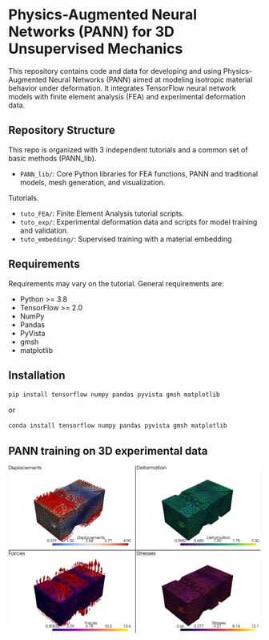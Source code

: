 # Physics-Augmented Neural Networks (PANN) for 3D Unsupervised Mechanics

This repository contains code and data for developing and using Physics-Augmented Neural Networks (PANN) aimed at modeling isotropic material behavior under deformation. It integrates TensorFlow neural network models with finite element analysis (FEA) and experimental deformation data.

## Repository Structure
This repo is organized with 3 independent tutorials and a common set of basic methods (PANN_lib).
- `PANN_lib/`: Core Python libraries for FEA functions, PANN and traditional models, mesh generation, and visualization.

Tutorials.
- `tuto_FEA/`: Finite Element Analysis tutorial scripts.
- `tuto_exp/`: Experimental deformation data and scripts for model training and validation.
- `tuto_embedding/`: Supervised training with a material embedding

## Requirements
Requirements may vary on the tutorial. General requirements are:
- Python >= 3.8
- TensorFlow >= 2.0
- NumPy
- Pandas
- PyVista
- gmsh
- matplotlib

## Installation
```bash
pip install tensorflow numpy pandas pyvista gmsh matplotlib
```
or
```bash
conda install tensorflow numpy pandas pyvista gmsh matplotlib
```

## PANN training on 3D experimental data

<img src="res_exp.png" alt="Results of the PANN training on step 4" width="700"/>

